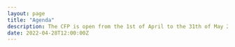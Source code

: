 ```yaml
---
layout: page
title: "Agenda"
description: The CFP is open from the 1st of April to the 31th of May 2023
date: 2022-04-28T12:00:00Z
---
```




